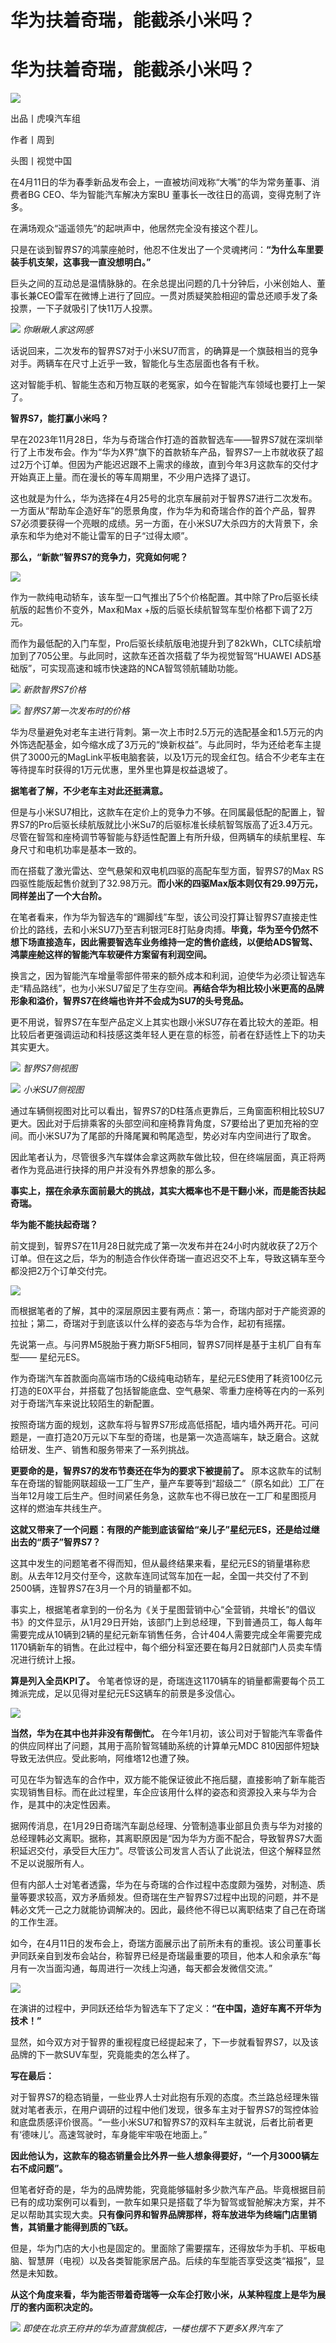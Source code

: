 # 华为扶着奇瑞，能截杀小米吗？

# 华为扶着奇瑞，能截杀小米吗？

![](https://inews.gtimg.com/om_bt/OTXSCqqa-0vWeTDptRi5VKjgc3RPGyjngtX1W0xxev0CEAA/1000)

出品丨虎嗅汽车组

作者丨周到

头图丨视觉中国

在4月11日的华为春季新品发布会上，一直被坊间戏称“大嘴”的华为常务董事、消费者BG CEO、华为智能汽车解决方案BU
董事长一改往日的高调，变得克制了许多。

在满场观众“遥遥领先”的起哄声中，他居然完全没有接这个茬儿。

只是在谈到智界S7的鸿蒙座舱时，他忍不住发出了一个灵魂拷问：**“为什么车里要装手机支架，这事我一直没想明白。”**

巨头之间的互动总是温情脉脉的。在余总提出问题的几十分钟后，小米创始人、董事长兼CEO雷军在微博上进行了回应。一贯对质疑笑脸相迎的雷总还顺手发了条投票，一下子就吸引了快11万人投票。

![](https://inews.gtimg.com/om_bt/O0PlOynybKKYim1uvcsBcavjzfT1Jgugigyv5Ivf8-XkIAA/1000)
_你瞅瞅人家这网感_

话说回来，二次发布的智界S7对于小米SU7而言，的确算是一个旗鼓相当的竞争对手。两辆车在尺寸上近乎一致，智能化与生态层面也各有千秋。

这对智能手机、智能生态和万物互联的老冤家，如今在智能汽车领域也要打上一架了。

**智界S7，能打赢小米吗？**

早在2023年11月28日，华为与奇瑞合作打造的首款智选车——智界S7就在深圳举行了上市发布会。作为“华为X界”旗下的首款轿车产品，智界S7一上市就收获了超过2万个订单。但因为产能迟迟跟不上需求的缘故，直到今年3月这款车的交付才开始真正上量。而在漫长的等车周期里，不少用户选择了退订。

这也就是为什么，华为选择在4月25号的北京车展前对于智界S7进行二次发布。一方面从“帮助车企造好车”的愿景角度，作为华为和奇瑞合作的首个产品，智界S7必须要获得一个亮眼的成绩。另一方面，在小米SU7大杀四方的大背景下，余承东和华为绝对不能让雷军的日子“过得太顺”。

**那么，“新款”智界S7的竞争力，究竟如何呢？**

![](https://inews.gtimg.com/om_bt/OZcD1FHEwVkifH2FQuC8ll-x2vYxsE1bx3VJL9QBmWBrQAA/1000)

作为一款纯电动轿车，该车型一口气推出了5个价格配置。其中除了Pro后驱长续航版的起售价不变外，Max和Max +版的后驱长续航智驾车型价格都下调了2万元。

而作为最低配的入门车型，Pro后驱长续航版电池提升到了82kWh，CLTC续航增加到了705公里。与此同时，这款车还首次搭载了华为视觉智驾“HUAWEI
ADS基础版”，可实现高速和城市快速路的NCA智驾领航辅助功能。

![](https://inews.gtimg.com/om_bt/OzAs215v-w4e0SsnnNnfr1QnjaXlXBpo0qOG50HI_dUAgAA/1000)
_新款智界S7价格_

![](https://inews.gtimg.com/om_bt/OVKLLzLfFi0cR7qej2AZr6m-71Wny183gY-q4szSgq5ZcAA/1000)
_智界S7第一次发布时的价格_

华为尽量避免对老车主进行背刺。第一次上市时2.5万元的选配基金和1.5万元的内外饰选配基金，如今缩水成了3万元的“焕新权益”。与此同时，华为还给老车主提供了3000元的MagLink平板电脑套装，以及1万元的现金红包。结合不少老车主在等待提车时获得的1万元优惠，里外里也算是权益退坡了。

**据笔者了解，不少老车主对此还挺满意。**

但是与小米SU7相比，这款车在定价上的竞争力不够。在同属最低配的配置上，智界S7的Pro后驱长续航版就比小米Su7的后驱标准长续航智驾版高了近3.4万元。尽管在智驾和座椅调节等智能与舒适性配置上有所升级，但两辆车的续航里程、车身尺寸和电机功率是基本一致的。

而在搭载了激光雷达、空气悬架和双电机四驱的高配车型方面，智界S7的Max
RS四驱性能版起售价就到了32.98万元。**而小米的四驱Max版本则仅有29.99万元，同样差出了一个大台阶。**

在笔者看来，作为华为智选车的“踢脚线”车型，该公司没打算让智界S7直接走性价比的路线，去和小米SU7乃至吉利银河E8打贴身肉搏。**毕竟，华为至今仍然不想下场直接造车，因此需要智选车业务维持一定的售价底线，以便给ADS智驾、鸿蒙座舱这样的智能汽车软硬件方案留有利润空间。**

换言之，因为智能汽车增量零部件带来的额外成本和利润，迫使华为必须让智选车走“精品路线”，也为小米SU7留足了生存空间。**再结合华为相比较小米更高的品牌形象和溢价，智界S7在终端也许并不会成为SU7的头号竞品。**

更不用说，智界S7在车型产品定义上其实也跟小米SU7存在着比较大的差距。相比较后者更强调运动和科技感这类年轻人更在意的标签，前者在舒适性上下的功夫其实更大。

![](https://inews.gtimg.com/om_bt/OLqO8m4yhECUXiqbnM52Xhqaep6IfXgEoqANtaxV_l0-sAA/1000)
_智界S7侧视图_

![](https://inews.gtimg.com/om_bt/OcyWV6qHj1ZquRQHrHlw3W64suuOZ1SH30Prdnz34FeAIAA/1000)
_小米SU7侧视图_

通过车辆侧视图对比可以看出，智界S7的D柱落点更靠后，三角窗面积相比较SU7更大。因此对于后排乘客的头部空间和座椅靠背角度，S7要给出了更加充裕的空间。而小米SU7为了尾部的升降尾翼和鸭尾造型，势必对车内空间进行了取舍。

因此笔者认为，尽管很多汽车媒体会拿这两款车做比较，但在终端层面，真正将两者作为竞品进行抉择的用户并没有外界想象的那么多。

**事实上，摆在余承东面前最大的挑战，其实大概率也不是干翻小米，而是能否扶起奇瑞。**

**华为能不能扶起奇瑞？**

前文提到，智界S7在11月28日就完成了第一次发布并在24小时内就收获了2万个订单。但在这之后，华为的制造合作伙伴奇瑞一直迟迟交不上车，导致这辆车至今都没把2万个订单交付完。

![](https://inews.gtimg.com/om_bt/OodnPksTeOCp7ZJI3rPaNITLe1Frqawz6CKwKMilkF5LIAA/1000)

而根据笔者的了解，其中的深层原因主要有两点：第一，奇瑞内部对于产能资源的拉扯；第二，奇瑞对于到底该以什么样的姿态与华为合作，起初有摇摆。

先说第一点。与问界M5脱胎于赛力斯SF5相同，智界S7同样是基于主机厂自有车型—— 星纪元ES。

作为奇瑞汽车首款面向高端市场的C级纯电动轿车，星纪元ES使用了耗资100亿元打造的E0X平台，并搭载了包括智能底盘、空气悬架、零重力座椅等在内的一系列对于奇瑞汽车来说比较陌生的新配置。

按照奇瑞方面的规划，这款车将与智界S7形成高低搭配，墙内墙外两开花。可问题是，一直打造20万元以下车型的奇瑞，也是第一次造高端车，缺乏磨合。这就给研发、生产、销售和服务带来了一系列挑战。

**更要命的是，智界S7的发布节奏还在华为的要求下被提前了。**
原本这款车的试制车在奇瑞的智能网联超级一工厂生产，量产车要等到“超级二”（原名如此）工厂在当年12月竣工后生产。但时间紧任务急，这款车也不得已放在一工厂和星图揽月这样的燃油车共线生产。

**这就又带来了一个问题：有限的产能到底该留给“亲儿子”星纪元ES，还是给过继出去的“质子”智界S7？**

这其中发生的问题笔者不得而知，但从最终结果来看，星纪元ES的销量堪称悲剧。从去年12月交付至今，这款车连同试驾车加在一起，全国一共交付了不到2500辆，连智界S7在3月一个月的销量都不如。

事实上，根据笔者拿到的一份名为《关于星图营销中心“全营销，共增长”的倡议书》的文件显示，从1月29日开始，该部门上到总经理，下到普通员工，每人每年需要完成从10辆到2辆的星纪元新车销售任务，合计404人需要完成全年需要完成1170辆新车的销售。在此过程中，每个细分科室还要在每月2日就部门人员卖车情况进行统计上报。

**算是列入全员KPI了。** 令笔者惊讶的是，奇瑞连这1170辆车的销量都需要每个员工摊派完成，足以见得对星纪元ES这辆车的前景是多没信心。

![](https://inews.gtimg.com/om_bt/OqEA2ZdCKsvSBzqiRDWXUd1AEElxh9VQcLb64VIJCM3q0AA/1000)

**当然，华为在其中也并非没有帮倒忙。** 在今年1月初，该公司对于智能汽车零备件的供应同样出了问题，其用于高阶智驾辅助系统的计算单元MDC
810因部件短缺导致无法供应。受此影响，阿维塔12也遭了殃。

可见在华为智选车的合作中，双方能不能保证彼此不拖后腿，直接影响了新车能否实现销售目标。而在此过程里，车企应该用什么样的姿态和资源投入来与华为合作，是其中的决定性因素。

据网传消息，在1月29日奇瑞汽车副总经理、分管制造事业部且负责与华为对接的总经理韩必文离职。据称，其离职原因是“因为华为方面不配合，导致智界S7大面积延迟交付，承受巨大压力”。尽管该公司发言人否认了此说法，但这个解释显然不足以说服所有人。

但有内部人士对笔者透露，华为在与奇瑞的合作过程中态度颇为强势，对制造、质量等要求较高，双方矛盾频发。但奇瑞在生产智界S7过程中出现的问题，并不是韩必文凭一己之力就能协调解决的。因此，最终他不得已以离职结束了自己在奇瑞的工作生涯。

如今，在4月11日的发布会上，奇瑞方面展示出了前所未有的重视。该公司董事长尹同跃亲自到发布会站台，称智界已经是奇瑞最重要的项目，他本人和余承东“每月有一次当面沟通，每周进行一次线上沟通，每天都会发微信交流。”

![](https://inews.gtimg.com/om_bt/OCq_QT1Hs2Apk5JrkShQflRi6_LozyPZeY0xuL7Aq6R6YAA/1000)

在演讲的过程中，尹同跃还给华为智选车下了定义：**“在中国，造好车离不开华为技术！”**

显然，如今双方对于智界的重视程度已经提起来了，下一步就看智界S7，以及该品牌的下一款SUV车型，究竟能卖的怎么样了。

**写在最后：**

对于智界S7的稳态销量，一些业界人士对此抱有乐观的态度。杰兰路总经理朱锴就对笔者表示，在用户调研的过程中他们发现，很多车主对于智界S7的驾控体验和底盘质感评价很高。“一些小米SU7和智界S7的双料车主就说，后者比前者更有‘德味儿’。高速驾驶时，车身能牢牢吸在地面上。”

**因此他认为，这款车的稳态销量会比外界一些人想象得要好，“一个月3000辆左右不成问题”。**

但笔者好奇的是，华为的品牌势能，究竟能够辐射多少款汽车产品。毕竟根据目前已有的成功案例可以看到，一款车如果只是搭载了华为智驾或智舱解决方案，并不足以帮助其实现大卖。**只有像问界和智界品牌那样，将车放进华为终端门店里销售，其销量才能得到质的飞跃。**

但是，华为门店的大小也是固定的。里面除了需要摆车，还得放华为手机、平板电脑、智慧屏（电视）以及各类智能家居产品。后续的车型能否享受这类“福报”，显然是未知数。

**从这个角度来看，华为能否带着奇瑞等一众车企打败小米，从某种程度上是华为展厅的套内面积决定的。**

![](https://inews.gtimg.com/om_bt/ObbEtGtMarmoX28Pih681hMz_5DdlB7xvDYSf14gZpGpYAA/1000)
_即使在北京王府井的华为直营旗舰店，一楼也摆不下更多X界汽车了_

